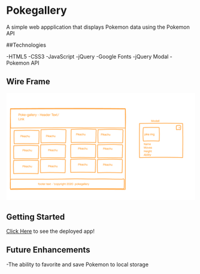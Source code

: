 # Pokegallery

A simple web appplication that displays Pokemon data using the Pokemon API

##Technologies

-HTML5
-CSS3
-JavaScript
-jQuery
-Google Fonts
-jQuery Modal
-Pokemon API

## Wire Frame

![wireframe](./imgs/pokeGalleryWireframe.png)

## Getting Started
[Click Here](https://peterwgacek.github.io/pokegallery/) to see the deployed app!

## Future Enhancements
-The ability to favorite and save Pokemon to local storage